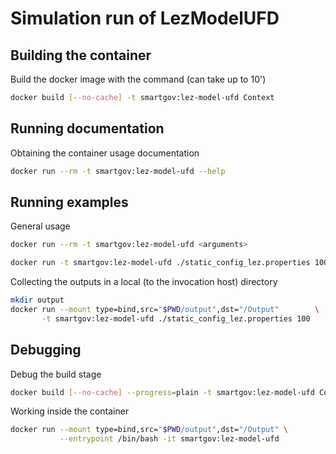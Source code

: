# Simulation run of LezModelUFD

## Building the container

Build the docker image with the command (can take up to 10')

```bash
docker build [--no-cache] -t smartgov:lez-model-ufd Context
```

## Running documentation

Obtaining the container usage documentation

```bash
docker run --rm -t smartgov:lez-model-ufd --help
```

## Running examples

General usage

```bash
docker run --rm -t smartgov:lez-model-ufd <arguments>
```

```bash
docker run -t smartgov:lez-model-ufd ./static_config_lez.properties 100
```

Collecting the outputs in a local (to the invocation host) directory

```bash
mkdir output
docker run --mount type=bind,src="$PWD/output",dst="/Output"        \
       -t smartgov:lez-model-ufd ./static_config_lez.properties 100
```

## Debugging

Debug the build stage

```bash
docker build [--no-cache] --progress=plain -t smartgov:lez-model-ufd Context
```

Working inside the container

```bash
docker run --mount type=bind,src="$PWD/output",dst="/Output" \
           --entrypoint /bin/bash -it smartgov:lez-model-ufd
```
